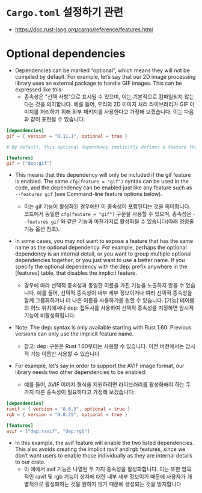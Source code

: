 # `Cargo.toml` 설정하기 관련

- https://doc.rust-lang.org/cargo/reference/features.html

# Optional dependencies

- Dependencies can be marked “optional”, which means they will not be compiled by default. For example, let’s say that our 2D image processing library uses an external package to handle GIF images. This can be expressed like this:
  - 종속성은 "선택 사항"으로 표시될 수 있으며, 이는 기본적으로 컴파일되지 않는다는 것을 의미합니다. 예를 들어, 우리의 2D 이미지 처리 라이브러리가 GIF 이미지를 처리하기 위해 외부 패키지를 사용한다고 가정해 보겠습니다. 이는 다음과 같이 표현될 수 있습니다:

```toml
[dependencies]
gif = { version = "0.11.1", optional = true }

# By default, this optional dependency implicitly defines a feature that looks like this:

[features]
gif = ["dep:gif"]
```

- This means that this dependency will only be included if the gif feature is enabled. The same `cfg(feature = "gif")` syntax can be used in the code, and the dependency can be enabled just like any feature such as `--features gif` (see Command-line feature options below).
  - 이는 gif 기능이 활성화된 경우에만 이 종속성이 포함된다는 것을 의미합니다. 코드에서 동일한 `cfg(feature = "gif")` 구문을 사용할 수 있으며, 종속성은 `--features gif` 와 같은 기능과 마찬가지로 활성화될 수 있습니다(아래 명령줄 기능 옵션 참조).

- In some cases, you may not want to expose a feature that has the same name as the optional dependency. For example, perhaps the optional dependency is an internal detail, or you want to group multiple optional dependencies together, or you just want to use a better name. If you specify the optional dependency with the dep: prefix anywhere in the [features] table, that disables the implicit feature.
  - 경우에 따라 선택적 종속성과 동일한 이름을 가진 기능을 노출하지 않을 수 있습니다. 예를 들어, 선택적 종속성이 내부 세부 정보이거나 여러 선택적 종속성을 함께 그룹화하거나 더 나은 이름을 사용하기를 원할 수 있습니다. [기능] 테이블의 어느 위치에서나 dep: 접두사를 사용하여 선택적 종속성을 지정하면 암시적 기능이 비활성화됩니다.

- Note: The dep: syntax is only available starting with Rust 1.60. Previous versions can only use the implicit feature name.
  - 참고: dep: 구문은 Rust 1.60부터는 사용할 수 있습니다. 이전 버전에서는 암시적 기능 이름만 사용할 수 있습니다

- For example, let’s say in order to support the AVIF image format, our library needs two other dependencies to be enabled:
  - 예를 들어, AVIF 이미지 형식을 지원하려면 라이브러리를 활성화해야 하는 두 가지 다른 종속성이 필요하다고 가정해 보겠습니다:

```toml
[dependencies]
ravif = { version = "0.6.3", optional = true }
rgb = { version = "0.8.25", optional = true }

[features]
avif = ["dep:ravif", "dep:rgb"]
```

- In this example, the avif feature will enable the two listed dependencies. This also avoids creating the implicit ravif and rgb features, since we don’t want users to enable those individually as they are internal details to our crate.
  - 이 예에서 avif 기능은 나열된 두 가지 종속성을 활성화합니다. 이는 또한 암묵적인 ravif 및 rgb 기능이 상자에 대한 내부 세부 정보이기 때문에 사용자가 개별적으로 활성화하는 것을 원하지 않기 때문에 생성되는 것을 방지합니다
